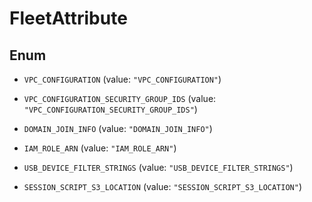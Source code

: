 

# FleetAttribute

## Enum


* `VPC_CONFIGURATION` (value: `"VPC_CONFIGURATION"`)

* `VPC_CONFIGURATION_SECURITY_GROUP_IDS` (value: `"VPC_CONFIGURATION_SECURITY_GROUP_IDS"`)

* `DOMAIN_JOIN_INFO` (value: `"DOMAIN_JOIN_INFO"`)

* `IAM_ROLE_ARN` (value: `"IAM_ROLE_ARN"`)

* `USB_DEVICE_FILTER_STRINGS` (value: `"USB_DEVICE_FILTER_STRINGS"`)

* `SESSION_SCRIPT_S3_LOCATION` (value: `"SESSION_SCRIPT_S3_LOCATION"`)



